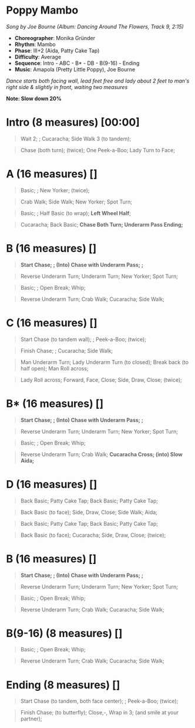# Poppy Mambo
*Song by Joe Bourne (Album: Dancing Around The Flowers, Track 9, 2:15)*

* **Choreographer**: Monika Gründer
* **Rhythm**: Mambo
* **Phase**: III+2 (Aida, Patty Cake Tap)
* **Difficulty**: Average
* **Sequence**: Intro - ABC - B* - DB - B(9-16) - Ending
* **Music**: Amapola (Pretty Little Poppy), Joe Bourne


*Dance starts both facing wall, lead feet free and lady about 2 feet to man's right side & slightly in front, waiting two measures*


**Note: Slow down 20%**


# Intro (8 measures) [00:00]

> Wait 2; ; Cucaracha; Side Walk 3 (to tandem);

> Chase (both turn); (twice); One Peek-a-Boo; Lady Turn to Face;

# A (16 measures) []

> Basic; ; New Yorker; (twice);

> Crab Walk; Side Walk; New Yorker; Spot Turn;

> Basic; ; Half Basic (to wrap); **Left Wheel Half**;

> Cucaracha; Back Basic; **Chase Both Turn; Underarm Pass Ending;**

# B (16 measures) []

> **Start Chase; ; (Into) Chase with Underarm Pass; ;**

> Reverse Underarm Turn; Underarm Turn; New Yorker; Spot Turn;

> Basic; ; Open Break; Whip;

> Reverse Underarm Turn; Crab Walk; Cucaracha; Side Walk;

# C (16 measures) []

> Start Chase (to tandem wall); ; Peek-a-Boo; (twice);

> Finish Chase; ; Cucaracha; Side Walk;

> Man Underarm Turn; Lady Underarm Turn (to closed); Break back (to half open); Man Roll across;

> Lady Roll across; Forward, Face, Close; Side, Draw, Close; (twice);

# B* (16 measures) []

> **Start Chase; ; (Into) Chase with Underarm Pass; ;**

> Reverse Underarm Turn; Underarm Turn; New Yorker; Spot Turn;

> Basic; ; Open Break; Whip;

> Reverse Underarm Turn; Crab Walk; **Cucaracha Cross; (into) Slow Aida;**

# D (16 measures) []

> Back Basic; Patty Cake Tap; Back Basic; Patty Cake Tap;

> Back Basic (to face); Side, Draw, Close; Side Walk; Aida;

> Back Basic; Patty Cake Tap; Back Basic; Patty Cake Tap;

> Back Basic (to face); Cucaracha; Side, Draw, Close; (twice);

# B (16 measures) []

> **Start Chase; ; (Into) Chase with Underarm Pass; ;**

> Reverse Underarm Turn; Underarm Turn; New Yorker; Spot Turn;

> Basic; ; Open Break; Whip;

> Reverse Underarm Turn; Crab Walk; Cucaracha; Side Walk;

# B(9-16) (8 measures) []

> Basic; ; Open Break; Whip;

> Reverse Underarm Turn; Crab Walk; Cucaracha; Side Walk;

# Ending (8 measures) []

> Start Chase (to tandem, both face center); ; Peek-a-Boo; (twice);

> Finish Chase; (to butterfly); Close,-, Wrap in 3; (and smile at your partner);